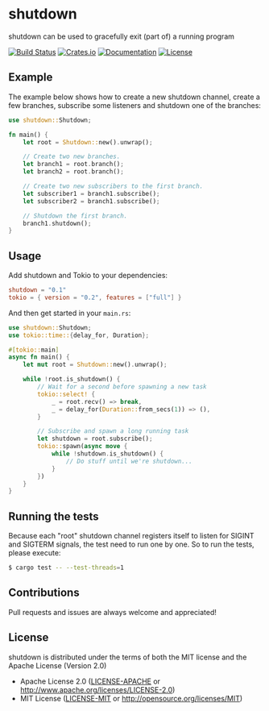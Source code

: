 # shutdown

shutdown can be used to gracefully exit (part of) a running program

[![Build Status][travis-badge]][travis-url]
[![Crates.io][crates-badge]][crates-url]
[![Documentation][docs-badge]][docs-url]
[![License][license-badge]][license-url]

[travis-badge]: https://travis-ci.org/svanharmelen/shutdown.svg
[travis-url]: https://travis-ci.org/svanharmelen/shutdown
[crates-badge]: https://img.shields.io/crates/v/shutdown.svg
[crates-url]: https://crates.io/crates/shutdown
[docs-badge]: https://docs.rs/shutdown/badge.svg
[docs-url]: https://docs.rs/shutdown
[license-badge]: https://img.shields.io/crates/l/shutdown.svg
[license-url]: https://github.com/svanharmelen/shutdown#license

## Example

The example below shows how to create a new shutdown channel, create a few
branches, subscribe some listeners and shutdown one of the branches:

```rust
use shutdown::Shutdown;

fn main() {
    let root = Shutdown::new().unwrap();

    // Create two new branches.
    let branch1 = root.branch();
    let branch2 = root.branch();

    // Create two new subscribers to the first branch.
    let subscriber1 = branch1.subscribe();
    let subscriber2 = branch1.subscribe();

    // Shutdown the first branch.
    branch1.shutdown();
}
```

## Usage

Add shutdown and Tokio to your dependencies:

```toml
shutdown = "0.1"
tokio = { version = "0.2", features = ["full"] }
```

And then get started in your `main.rs`:

```rust
use shutdown::Shutdown;
use tokio::time::{delay_for, Duration};

#[tokio::main]
async fn main() {
    let mut root = Shutdown::new().unwrap();

    while !root.is_shutdown() {
        // Wait for a second before spawning a new task
        tokio::select! {
            _ = root.recv() => break,
            _ = delay_for(Duration::from_secs(1)) => (),
        }

        // Subscribe and spawn a long running task
        let shutdown = root.subscribe();
        tokio::spawn(async move {
            while !shutdown.is_shutdown() {
                // Do stuff until we're shutdown...
            }
        })
    }
}
```

## Running the tests

Because each "root" shutdown channel registers itself to listen for SIGINT and
SIGTERM signals, the test need to run one by one. So to run the tests, please
execute:

```sh
$ cargo test -- --test-threads=1
```

## Contributions

Pull requests and issues are always welcome and appreciated!

## License

shutdown is distributed under the terms of both the MIT license and the Apache License (Version 2.0)

- Apache License 2.0 ([LICENSE-APACHE](LICENSE-APACHE) or http://www.apache.org/licenses/LICENSE-2.0)
- MIT License ([LICENSE-MIT](LICENSE-MIT) or http://opensource.org/licenses/MIT)
